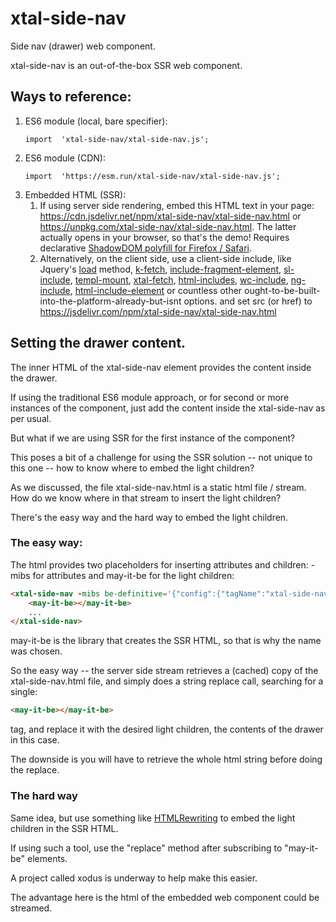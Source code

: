 # xtal-side-nav

Side nav (drawer) web component.

xtal-side-nav is an out-of-the-box SSR web component.

## Ways to reference:

1.  ES6 module (local, bare specifier):
    ```
    import  'xtal-side-nav/xtal-side-nav.js';
    ```
2.  ES6 module (CDN):
    ```
    import  'https://esm.run/xtal-side-nav/xtal-side-nav.js';
    ```
3.  Embedded HTML (SSR):
      1.  If using server side rendering, embed this HTML text in your page:  https://cdn.jsdelivr.net/npm/xtal-side-nav/xtal-side-nav.html or https://unpkg.com/xtal-side-nav/xtal-side-nav.html.  The latter actually opens in your browser, so that's the demo!  Requires declarative [ShadowDOM polyfill for Firefox / Safari](https://web.dev/declarative-shadow-dom/#detection-support).
      2.  Alternatively, on the client side, use a client-side include, like Jquery's [load](https://api.jquery.com/load/) method, [k-fetch](https://github.com/bahrus/k-fetch), [include-fragment-element](https://github.com/github/include-fragment-element), [sl-include](https://shoelace.style/components/include), [templ-mount](https://github.com/bahrus/templ-mount), [xtal-fetch](https://github.com/bahrus/xtal-fetch), [html-includes](https://www.filamentgroup.com/lab/), [wc-include](https://www.npmjs.com/package/@vanillawc/wc-include), [ng-include](https://www.w3schools.com/angular/ng_ng-include.asp), [html-include-element](https://www.npmjs.com/package/html-include-element) or countless other ought-to-be-built-into-the-platform-already-but-isnt options. and set src (or href) to https://jsdelivr.com/npm/xtal-side-nav/xtal-side-nav.html

## Setting the drawer content.

The inner HTML of the xtal-side-nav element provides the content inside the drawer.

If using the traditional ES6 module approach, or for second or more instances of the component, just add the content inside the xtal-side-nav as per usual.

But what if we are using SSR for the first instance of the component?

This poses a bit of a challenge for using the SSR solution -- not unique to this one -- how to know where to embed the light children?

As we discussed, the file xtal-side-nav.html is a static html file / stream.  How do we know where in that stream to insert the light children?

There's the easy way and the hard way to embed the light children.

### The easy way:

The html provides two placeholders for inserting attributes and children:  -mibs for attributes and may-it-be for the light children:

```html
<xtal-side-nav -mibs be-definitive='{"config":{"tagName":"xtal-side-nav","propDefaults":{"open":false,"updateTransform":{"sideNavParts":[{},{},{"data-open":"open"}]}}}}'>
    <may-it-be></may-it-be>
    ...
</xtal-side-nav>
```

may-it-be is the library that creates the SSR HTML, so that is why the name was chosen.

So the easy way -- the server side stream retrieves a (cached) copy of the xtal-side-nav.html file, and simply does a string replace call, searching for a single:

```html
<may-it-be></may-it-be>
```

tag, and replace it with the desired light children, the contents of the drawer in this case.

The downside is you will have to retrieve the whole html string before doing the replace.

### The hard way

Same idea, but use something like [HTMLRewriting](https://developers.cloudflare.com/workers/runtime-apis/html-rewriter) to embed the light children in the SSR HTML.  

If using such a tool, use the "replace" method after subscribing to "may-it-be" elements. 

A project called xodus is underway to help make this easier.

The advantage here is the html of the embedded web component could be streamed.

<!-- https://codepen.io/bahrus/pen/yLzPZRN -->
